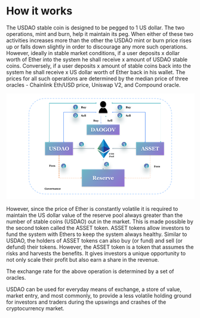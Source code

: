 # How it works

The USDAO stable coin is designed to be pegged to 1 US dollar. The two operations, mint and burn, help it maintain its peg. When either of these two activities increases more than the other the USDAO mint or burn price rises up or falls down slightly in order to discourage any more such operations. However, ideally in stable market conditions, if a user deposits x dollar worth of Ether into the system he shall receive x amount of USDAO stable coins. Conversely, if a user deposits x amount of stable coins back into the system he shall receive x US dollar worth of Ether back in his wallet. The prices for all such operations are determined by the median price of three oracles - Chainlink Eth/USD price, Uniswap V2, and Compound oracle.

![USDAO V1](../../.gitbook/assets/stablecoin-diagrams.png)

However, since the price of Ether is constantly volatile it is required to maintain the US dollar value of the reserve pool always greater than the number of stable coins \(USDAO\) out in the market. This is made possible by the second token called the ASSET token. ASSET tokens allow investors to fund the system with Ethers to keep the system always healthy. Similar to USDAO, the holders of ASSET tokens can also buy \(or fund\) and sell \(or defund\) their tokens. However, the ASSET token is a token that assumes the risks and harvests the benefits. It gives investors a unique opportunity to not only scale their profit but also earn a share in the revenue.

The exchange rate for the above operation is determined by a set of oracles.

USDAO can be used for everyday means of exchange, a store of value, market entry, and most commonly, to provide a less volatile holding ground for investors and traders during the upswings and crashes of the cryptocurrency market.

